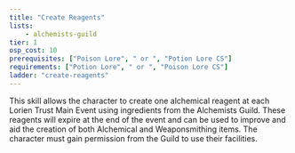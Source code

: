 ```yaml
---
title: "Create Reagents"
lists:
    - alchemists-guild
tier: 1
osp_cost: 10
prerequisites: ["Poison Lore", " or ", "Potion Lore CS"]
requirements: ["Potion Lore", " or ", "Poison Lore CS"]
ladder: "create-reagents"
---
```

This skill allows the character to create one alchemical reagent at each Lorien Trust Main Event using ingredients from the Alchemists Guild. These reagents will expire at the end of the event and can be used to improve and aid the creation of both Alchemical and Weaponsmithing items. The character must gain permission from the Guild to use their facilities.